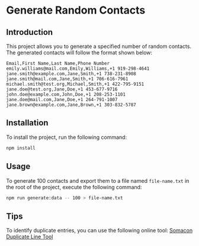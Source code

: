 # Generate Random Contacts

## Introduction

This project allows you to generate a specified number of random contacts. The generated contacts will follow the format shown below:

```csv
Email,First Name,Last Name,Phone Number
emily.williams@mail.com,Emily,Williams,+1 919-298-4641
jane.smith@example.com,Jane,Smith,+1 738-231-8908
jane.smith@mail.com,Jane,Smith,+1 706-616-7961
michael.smith@test.org,Michael,Smith,+1 422-795-9151
jane.doe@test.org,Jane,Doe,+1 453-677-9716
john.doe@example.com,John,Doe,+1 208-253-1101
jane.doe@mail.com,Jane,Doe,+1 264-791-1007
jane.brown@example.com,Jane,Brown,+1 303-832-5787
```

## Installation

To install the project, run the following command:

```bash
npm install
```

## Usage

To generate 100 contacts and export them to a file named `file-name.txt` in the root of the project, execute the following command:

```bash
npm run generate:data -- 100 > file-name.txt
```

## Tips

To identify duplicate entries, you can use the following online tool: [Somacon Duplicate Line Tool](https://www.somacon.com/p568.php)
